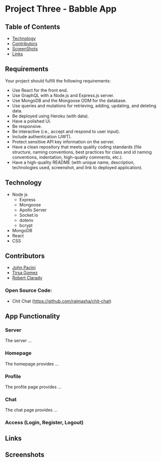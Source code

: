 # Project Three - Babble App
 ## Table of Contents
 * [Technology](#technology)
 * [Contributors](#contributors)
 * [ScreenShots](#screenshots)
 * [Links](#links)
## Requirements

Your project should fulfill the following requirements:
- Use React for the front end.
- Use GraphQL with a Node.js and Express.js server.
- Use MongoDB and the Mongoose ODM for the database.
- Use queries and mutations for retrieving, adding, updating, and deleting data.
- Be deployed using Heroku (with data).
- Have a polished UI.
- Be responsive.
- Be interactive (i.e., accept and respond to user input).
- Include authentication (JWT).
- Protect sensitive API key information on the server.
- Have a clean repository that meets quality coding standards (file structure, naming conventions, best practices for class and id naming conventions, indentation, high-quality comments, etc.).
- Have a high-quality README (with unique name, description, technologies used, screenshot, and link to deployed application).

##  Technology

- Node js
  - Express
  - Mongoose
  - Apollo Server
  - Socket.io
  - dotenv
  - bcrypt
- MongoDB
- React
- CSS

## Contributors

- [John Pacini](https://github.com/JohnPac15)
- [Tirsa Gomez](https://github.com/trrgomez)
- [Robert Clarady](https://github.com/texrob20)

### Open Source Code:
- Chit Chat (https://github.com/rajmasha/chit-chat)

## App Functionality

### Server

The server ...

### Homepage

The homepage provides ...

### Profile

The profile page provides ...

### Chat

The chat page provides ...

### Access (Login, Register, Logout)

## Links

## Screenshots


